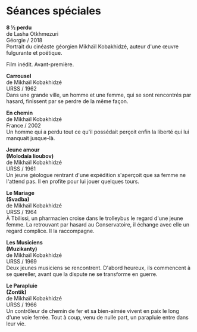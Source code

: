 # Séances spéciales

**8 ½ perdu**  
de Lasha Otkhmezuri  
Géorgie / 2018  
Portrait du cinéaste géorgien Mikhaïl Kobakhidzé, auteur d'une œuvre fulgurante et poétique.

Film inédit. Avant-première.

**Carrousel**  
de Mikhaïl Kobakhidzé  
URSS / 1962  
Dans une grande ville, un homme et une femme, qui se sont rencontrés par hasard, finissent par se perdre de la même façon.

**En chemin**  
de Mikhaïl Kobakhidzé  
France / 2002  
Un homme qui a perdu tout ce qu'il possédait perçoit enfin la liberté qui lui manquait jusque-là.

**Jeune amour**  
**(Molodaïa lioubov)**  
de Mikhaïl Kobakhidzé  
URSS / 1961  
Un jeune géologue rentrant d'une expédition s'aperçoit que sa femme ne l'attend pas. Il en profite pour lui jouer quelques tours.

**Le Mariage**  
**(Svadba)**  
de Mikhaïl Kobakhidzé  
URSS / 1964  
À Tbilissi, un pharmacien croise dans le trolleybus le regard d'une jeune femme. La retrouvant par hasard au Conservatoire, il échange avec elle un regard complice. Il la raccompagne.

**Les Musiciens**  
**(Muzikanty)**  
de Mikhaïl Kobakhidzé  
URSS / 1969  
Deux jeunes musiciens se rencontrent. D'abord heureux, ils commencent à se quereller, avant que la dispute ne se transforme en guerre.

**Le Parapluie**  
**(Zontik)**  
de Mikhaïl Kobakhidzé  
URSS / 1966  
Un contrôleur de chemin de fer et sa bien-aimée vivent en paix le long d'une voie ferrée. Tout à coup, venu de nulle part, un parapluie entre dans leur vie.
